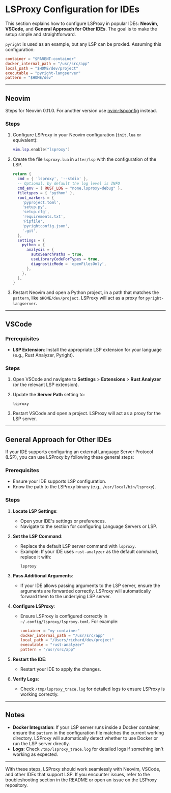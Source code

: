 # LSProxy Configuration for IDEs

This section explains how to configure LSProxy in popular IDEs: **Neovim**, **VSCode**, and **General Approach for Other IDEs**. The goal is to make the setup simple and straightforward.

`pyright` is used as an example, but any LSP can be proxied. Assuming this configuration:

```toml
container = "$PARENT-container"
docker_internal_path = "/usr/src/app"
local_path = "$HOME/dev/project"
executable = "pyright-langserver"
pattern = "$HOME/dev"
```

---

## Neovim

Steps for Neovim 0.11.0. For another version use [nvim-lspconfig](https://github.com/neovim/nvim-lspconfig) instead.

### Steps

1. Configure LSProxy in your Neovim configuration (`init.lua` or equivalent):
   ```lua
   vim.lsp.enable("lsproxy")
   ```

2. Create the file `lsproxy.lua` in `after/lsp` with the configuration of the LSP.

   ```lua
   return {
     cmd = { 'lsproxy', '--stdio' },
     -- Optional, by default the log level is INFO
     cmd_env = { RUST_LOG = "none,lsproxy=debug" },
     filetypes = { "python" },
     root_markers = {
       'pyproject.toml',
       'setup.py',
       'setup.cfg',
       'requirements.txt',
       'Pipfile',
       'pyrightconfig.json',
       '.git',
     },
     settings = {
       python = {
         analysis = {
           autoSearchPaths = true,
           useLibraryCodeForTypes = true,
           diagnosticMode = 'openFilesOnly',
         },
       },
     },
   }
   ```

3. Restart Neovim and open a Python project, in a path that matches the `pattern`, like `$HOME/dev/project`. LSProxy will act as a proxy for `pyright-langserver`.

---

## VSCode

### Prerequisites
- **LSP Extension**: Install the appropriate LSP extension for your language (e.g., Rust Analyzer, Pyright).

### Steps

1. Open VSCode and navigate to **Settings** > **Extensions** > **Rust Analyzer** (or the relevant LSP extension).

2. Update the **Server Path** setting to:
   ```
   lsproxy
   ```
3. Restart VSCode and open a project. LSProxy will act as a proxy for the LSP server.

---

## General Approach for Other IDEs

If your IDE supports configuring an external Language Server Protocol (LSP), you can use LSProxy by following these general steps:

### Prerequisites
- Ensure your IDE supports LSP configuration.
- Know the path to the LSProxy binary (e.g., `/usr/local/bin/lsproxy`).

### Steps

1. **Locate LSP Settings**:
   - Open your IDE's settings or preferences.
   - Navigate to the section for configuring Language Servers or LSP.

2. **Set the LSP Command**:
   - Replace the default LSP server command with `lsproxy`.
   - Example: If your IDE uses `rust-analyzer` as the default command, replace it with:
     ```
     lsproxy
     ```

3. **Pass Additional Arguments**:
   - If your IDE allows passing arguments to the LSP server, ensure the arguments are forwarded correctly. LSProxy will automatically forward them to the underlying LSP server.

4. **Configure LSProxy**:
   - Ensure LSProxy is configured correctly in `~/.config/lsproxy/lsproxy.toml`. For example:
     ```toml
     container = "my-container"
     docker_internal_path = "/usr/src/app"
     local_path = "/Users/richard/dev/project"
     executable = "rust-analyzer"
     pattern = "/usr/src/app"
     ```

5. **Restart the IDE**:
   - Restart your IDE to apply the changes.

6. **Verify Logs**:
   - Check `/tmp/lsproxy_trace.log` for detailed logs to ensure LSProxy is working correctly.

---

## Notes

- **Docker Integration**: If your LSP server runs inside a Docker container, ensure the `pattern` in the configuration file matches the current working directory. LSProxy will automatically detect whether to use Docker or run the LSP server directly.
- **Logs**: Check `/tmp/lsproxy_trace.log` for detailed logs if something isn't working as expected.

---

With these steps, LSProxy should work seamlessly with Neovim, VSCode, and other IDEs that support LSP. If you encounter issues, refer to the troubleshooting section in the README or open an issue on the LSProxy repository.

